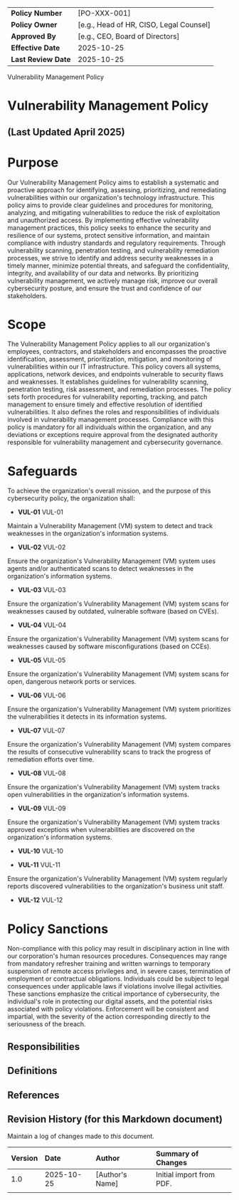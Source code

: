 | | |
|:---|:---|
| **Policy Number** | [PO-XXX-001] |
| **Policy Owner** | [e.g., Head of HR, CISO, Legal Counsel] |
| **Approved By** | [e.g., CEO, Board of Directors] |
| **Effective Date** | 2025-10-25 |
| **Last Review Date** | 2025-10-25 |

Vulnerability Management Policy

# Vulnerability Management Policy

## (Last Updated April 2025)

# Purpose

Our Vulnerability Management Policy aims to establish a systematic and proactive approach for identifying, assessing, prioritizing, and remediating vulnerabilities within our organization's technology infrastructure. This policy aims to provide clear guidelines and procedures for monitoring, analyzing, and mitigating vulnerabilities to reduce the risk of exploitation and unauthorized access. By implementing effective vulnerability management practices, this policy seeks to enhance the security and resilience of our systems, protect sensitive information, and maintain compliance with industry standards and regulatory requirements. Through vulnerability scanning, penetration testing, and vulnerability remediation processes, we strive to identify and address security weaknesses in a timely manner, minimize potential threats, and safeguard the confidentiality, integrity, and availability of our data and networks. By prioritizing vulnerability management, we actively manage risk, improve our overall cybersecurity posture, and ensure the trust and confidence of our stakeholders.

# Scope

The Vulnerability Management Policy applies to all our organization's employees, contractors, and stakeholders and encompasses the proactive identification, assessment, prioritization, mitigation, and monitoring of vulnerabilities within our IT infrastructure. This policy covers all systems, applications, network devices, and endpoints vulnerable to security flaws and weaknesses. It establishes guidelines for vulnerability scanning, penetration testing, risk assessment, and remediation processes. The policy sets forth procedures for vulnerability reporting, tracking, and patch management to ensure timely and effective resolution of identified vulnerabilities. It also defines the roles and responsibilities of individuals involved in vulnerability management processes. Compliance with this policy is mandatory for all individuals within the organization, and any deviations or exceptions require approval from the designated authority responsible for vulnerability management and cybersecurity governance.

# Safeguards

To achieve the organization's overall mission, and the purpose of this cybersecurity policy, the organization shall:

- **VUL-01** VUL-01

Maintain a Vulnerability Management (VM) system to detect and track weaknesses in the organization's information systems.

- **VUL-02** VUL-02

Ensure the organization's Vulnerability Management (VM) system uses agents and/or authenticated scans to detect weaknesses in the organization's information systems.

- **VUL-03** VUL-03

Ensure the organization's Vulnerability Management (VM) system scans for weaknesses caused by outdated, vulnerable software (based on CVEs).

- **VUL-04** VUL-04

Ensure the organization's Vulnerability Management (VM) system scans for weaknesses caused by software misconfigurations (based on CCEs).

- **VUL-05** VUL-05

Ensure the organization's Vulnerability Management (VM) system scans for open, dangerous network ports or services.

- **VUL-06** VUL-06

Ensure the organization's Vulnerability Management (VM) system prioritizes the vulnerabilities it detects in its information systems.

- **VUL-07** VUL-07

Ensure the organization's Vulnerability Management (VM) system compares the results of consecutive vulnerability scans to track the progress of remediation efforts over time.

- **VUL-08** VUL-08

Ensure the organization's Vulnerability Management (VM) system tracks open vulnerabilities in the organization's information systems.

- **VUL-09** VUL-09

Ensure the organization's Vulnerability Management (VM) system tracks approved exceptions when vulnerabilities are discovered on the organization's information systems.

- **VUL-10** VUL-10

- **VUL-11** VUL-11

Ensure the organization's Vulnerability Management (VM) system regularly reports discovered vulnerabilities to the organization's business unit staff.

- **VUL-12** VUL-12

# Policy Sanctions

Non-compliance with this policy may result in disciplinary action in line with our corporation's human resources procedures. Consequences may range from mandatory refresher training and written warnings to temporary suspension of remote access privileges and, in severe cases, termination of employment or contractual obligations. Individuals could be subject to legal consequences under applicable laws if violations involve illegal activities. These sanctions emphasize the critical importance of cybersecurity, the individual's role in protecting our digital assets, and the potential risks associated with policy violations. Enforcement will be consistent and impartial, with the severity of the action corresponding directly to the seriousness of the breach.

## Responsibilities

## Definitions

## References

## Revision History (for this Markdown document)

Maintain a log of changes made to *this* document.

| Version | Date | Author | Summary of Changes |
|:---|:---|:---|:---|
| 1.0 | 2025-10-25 | [Author's Name] | Initial import from PDF. |
| | | | |